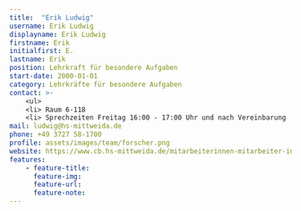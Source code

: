 ```yaml
---
title:  "Erik Ludwig"
username: Erik Ludwig
displayname: Erik Ludwig
firstname: Erik
initialfirst: E.
lastname: Erik
position: Lehrkraft für besondere Aufgaben
start-date: 2000-01-01
category: Lehrkräfte für besondere Aufgaben
contact: >-
    <ul>
    <li> Raum 6-118
    <li> Sprechzeiten Freitag 16:00 - 17:00 Uhr und nach Vereinbarung 
mail: ludwig@hs-mittweida.de 
phone: +49 3727 58-1700 
profile: assets/images/team/forscher.png
website: https://www.cb.hs-mittweida.de/mitarbeiterinnen-mitarbeiter-in-ihren-fachgruppen/ludwig-erik/
features:
    - feature-title: 
      feature-img: 
      feature-url: 
      feature-note: 
---
```

